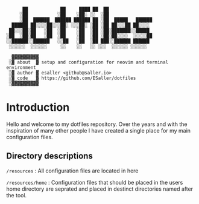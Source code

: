 ```
      ██            ██     ████ ██  ██
     ░██           ░██    ░██░ ░░  ░██
     ░██  ██████  ██████ ██████ ██ ░██  █████   ██████
  ██████ ██░░░░██░░░██░ ░░░██░ ░██ ░██ ██░░░██ ██░░░░
 ██░░░██░██   ░██  ░██    ░██  ░██ ░██░███████░░█████
░██  ░██░██   ░██  ░██    ░██  ░██ ░██░██░░░░  ░░░░░██
░░██████░░██████   ░░██   ░██  ░██ ███░░██████ ██████
 ░░░░░░  ░░░░░░     ░░    ░░   ░░ ░░░  ░░░░░░ ░░░░░░

  ▓▓▓▓▓▓▓▓▓▓
 ░▓ about  ▓ setup and configuration for neovim and terminal environment
 ░▓ author ▓ esaller <github@saller.io>
 ░▓ code   ▓ https://github.com/ESaller/dotfiles
 ░▓▓▓▓▓▓▓▓▓▓

```
# Introduction
Hello and welcome to my dotfiles repository. Over the years and with the inspiration of many other people I have created a single place for my main configuration files.

## Directory descriptions

`/resources` : All configuration files are located in here

`/resources/home` : Configuration files that should be placed in the users home directory are seprated and placed in destinct directories named after the tool.
